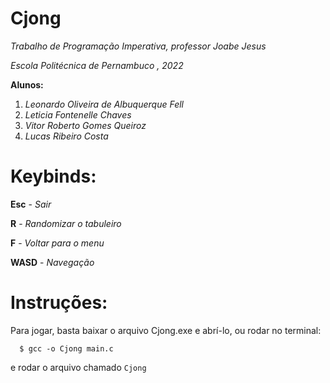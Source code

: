 # Cjong
 *Trabalho de Programação Imperativa, professor Joabe Jesus*

 *Escola Politécnica de Pernambuco , 2022*

**Alunos:**
1. *Leonardo Oliveira de Albuquerque Fell*
2. *Leticia Fontenelle Chaves*
3. *Vitor Roberto Gomes Queiroz*
4. *Lucas Ribeiro Costa*

# Keybinds:
 **Esc** - *Sair*

 **R** - *Randomizar o tabuleiro*

 **F** - *Voltar para o menu*

**WASD** - *Navegação*

# Instruções:

Para jogar, basta baixar o arquivo Cjong.exe e abrí-lo, ou rodar no terminal:
```
  $ gcc -o Cjong main.c
```
e rodar o arquivo chamado `Cjong`
